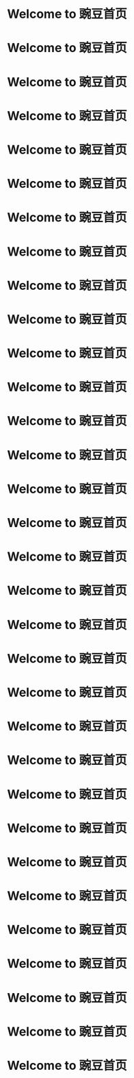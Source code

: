 # Welcome to 豌豆首页
# Welcome to 豌豆首页
# Welcome to 豌豆首页
# Welcome to 豌豆首页
# Welcome to 豌豆首页

# Welcome to 豌豆首页

# Welcome to 豌豆首页

# Welcome to 豌豆首页

# Welcome to 豌豆首页

# Welcome to 豌豆首页

# Welcome to 豌豆首页

# Welcome to 豌豆首页

# Welcome to 豌豆首页

# Welcome to 豌豆首页

# Welcome to 豌豆首页

# Welcome to 豌豆首页

# Welcome to 豌豆首页

# Welcome to 豌豆首页

# Welcome to 豌豆首页

# Welcome to 豌豆首页

# Welcome to 豌豆首页

# Welcome to 豌豆首页

# Welcome to 豌豆首页

# Welcome to 豌豆首页

# Welcome to 豌豆首页

# Welcome to 豌豆首页

# Welcome to 豌豆首页

# Welcome to 豌豆首页

# Welcome to 豌豆首页

# Welcome to 豌豆首页

# Welcome to 豌豆首页

# Welcome to 豌豆首页
